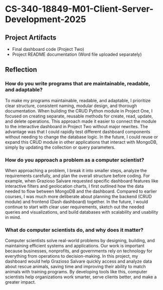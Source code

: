 # CS-340-18849-M01-Client-Server-Development-2025


## Project Artifacts
- Final dashboard code (Project Two)
- Project README documentation (Word file uploaded separately)

## Reflection

### How do you write programs that are maintainable, readable, and adaptable?
To make my programs maintainable, readable, and adaptable, I prioritize clear structure, consistent naming, modular design, and thorough documentation. When building the CRUD Python module in Project One, I focused on creating separate, reusable methods for create, read, update, and delete operations. This approach made it easier to connect the module to the interactive dashboard in Project Two without major rewrites. The advantage was that I could rapidly test different dashboard components without needing to change the database logic. In the future, I could reuse or expand this CRUD module in other applications that interact with MongoDB, simply by updating the collection or query parameters.

### How do you approach a problem as a computer scientist?
When approaching a problem, I break it into smaller steps, analyze the requirements carefully, and plan the overall structure before coding. For example, when Grazioso Salvare requested specific dashboard features like interactive filters and geolocation charts, I first outlined how the data needed to flow between MongoDB and the dashboard. Compared to earlier courses, I was much more deliberate about planning the backend (CRUD module) and frontend (Dash dashboard) together. In the future, I would continue to start with clear user requirements, sketch out the needed queries and visualizations, and build databases with scalability and usability in mind.

### What do computer scientists do, and why does it matter?
Computer scientists solve real-world problems by designing, building, and maintaining efficient systems and applications. Our work is important because businesses, nonprofits, and governments rely on technology for everything from operations to decision-making. In this project, my dashboard would help Grazioso Salvare quickly access and analyze data about rescue animals, saving time and improving their ability to match animals with training programs. By developing tools like this, computer scientists help organizations work smarter, serve clients better, and make a greater impact.

